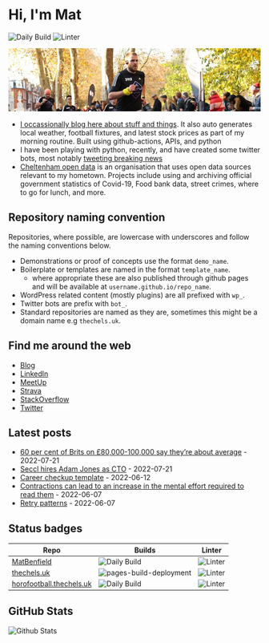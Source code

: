 # Hi, I'm Mat

![Daily Build](https://github.com/MatBenfield/MatBenfield/workflows/Daily%20Build/badge.svg) ![Linter](https://github.com/MatBenfield/MatBenfield/workflows/Linter/badge.svg)

![banner photo of Mat running in London](https://raw.githubusercontent.com/MatBenfield/MatBenfield/master/images/gh-header-image-cropped.jpg)


* [I occassionally blog here about stuff and things](https://thechels.uk). It also auto generates local weather, football fixtures, and latest stock prices as part of my morning routine. Built using github-actions, APIs, and python
* I have been playing with python, recently, and have created some twitter bots, most notably [tweeting breaking news](https://github.com/TheChelsOrg/bot_tocfcws_news)
* [Cheltenham open data](https://cheltenham-open-data.github.io) is an organisation that uses open data sources relevant to my hometown. Projects include using and archiving official government statistics of Covid-19, Food bank data, street crimes, where to go for lunch, and more.

## Repository naming convention

Repositories, where possible, are lowercase with underscores and follow the naming conventions below.

- Demonstrations or proof of concepts use the format `demo_name`.
- Boilerplate or templates are named in the format `template_name`.
  - where appropriate these are also published through github pages and will be available at `username.github.io/repo_name`.
- WordPress related content (mostly plugins) are all prefixed with `wp_`.
- Twitter bots are prefix with `bot_`.
- Standard repositories are named as they are, sometimes this might be a domain name e.g `thechels.uk`.

## Find me around the web

- [Blog](https://thechels.uk)
- [LinkedIn](https://thechels.uk/linkedin)
- [MeetUp](https://www.meetup.com/members/197754442/)
- [Strava](https://www.strava.com/athletes/24249743)
- [StackOverflow](https://stackoverflow.com/users/894932/mat-benfield?tab=topactivity)
- [Twitter](https://twitter.com/tocfcws)


## Latest posts

<!-- blog starts -->
- [60 per cent of Brits on £80,000-100,000 say they’re about average](https://thechels.uk/60-per-cent-of-brits-on-80,000-100,000-say-they-re-about-average) - 2022-07-21
- [Seccl hires Adam Jones as CTO](https://thechels.uk/seccl-hires-adam-jones-as-cto) - 2022-07-21
- [Career checkup template](https://thechels.uk/career-checkup-template) - 2022-06-12
- [Contractions can lead to an increase in the mental effort required to read them](https://thechels.uk/Contractions-can-lead-to-an-increase-in-the-mental-effort-required-to-read-them) - 2022-06-07
- [Retry patterns](https://thechels.uk/retry-patterns) - 2022-06-07
<!-- blog ends -->

## Status badges

| Repo | Builds | Linter |
|--|--|--|
| [MatBenfield](https://github.com/MatBenfield/MatBenfield) | ![Daily Build](https://github.com/MatBenfield/MatBenfield/workflows/Daily%20Build/badge.svg) | ![Linter](https://github.com/MatBenfield/MatBenfield/workflows/Linter/badge.svg) |
| [thechels.uk](https://github.com/MatBenfield/thechels.uk) | ![pages-build-deployment](https://github.com/MatBenfield/TheChels.uk/actions/workflows/pages/pages-build-deployment/badge.svg) | ![Linter](https://github.com/MatBenfield/TheChels.uk/workflows/Linter/badge.svg) |
| [horofootball.thechels.uk](https://github.com/MatBenfield/horofootball.thechels.uk/) | ![Daily Build](https://github.com/MatBenfield/horofootball.thechels.uk/workflows/Daily%20Build/badge.svg) | ![Linter](https://github.com/MatBenfield/horofootball.thechels.uk/workflows/Linter/badge.svg) |

## GitHub Stats

![Github Stats](https://github-readme-stats.vercel.app/api?username=MatBenfield&show_icons=true)
